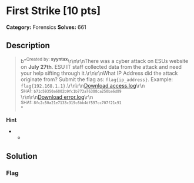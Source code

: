 # First Strike [10 pts]

**Category:** Forensics
**Solves:** 661

## Description
>b"<sup>Created by: <b>syyntax</b></sup>\r\n\r\nThere was a cyber attack on ESUs website on **July 27th**. ESU IT staff collected data from the attack and need your help sifting through it.\r\n\r\nWhat IP Address did the attack originate from? Submit the flag as: `flag{ip_address}`. Example: `flag{192.168.1.1}`.\r\n\r\n[Download access.log](https://tinyurl.com/2cuhrtb9)\r\n<br><sup>SHA1: `b71d59350a6802b9fc1b772a76388ca250ba6d89`</sup><br>\r\n\r\n[Download error.log](https://tinyurl.com/2p83w8bh)\r\n<br><sup>SHA1: `8fc2c50a21e7133c319c6bb4df597cc707f21c91`</sup><br>"

**Hint**
* -

## Solution

### Flag

